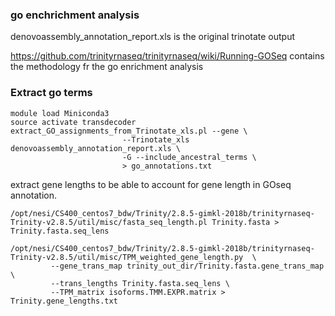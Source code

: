 ### go enchrichment analysis


denovoassembly_annotation_report.xls is the original trinotate output

https://github.com/trinityrnaseq/trinityrnaseq/wiki/Running-GOSeq contains the methodology fr the go enrichment analysis



### Extract go terms

```
module load Miniconda3
source activate transdecoder
extract_GO_assignments_from_Trinotate_xls.pl --gene \
                         --Trinotate_xls  denovoassembly_annotation_report.xls \
                         -G --include_ancestral_terms \
                         > go_annotations.txt
````

extract gene lengths to be able to account for gene length in GOseq annotation.


```
/opt/nesi/CS400_centos7_bdw/Trinity/2.8.5-gimkl-2018b/trinityrnaseq-Trinity-v2.8.5/util/misc/fasta_seq_length.pl Trinity.fasta > Trinity.fasta.seq_lens
```
```
/opt/nesi/CS400_centos7_bdw/Trinity/2.8.5-gimkl-2018b/trinityrnaseq-Trinity-v2.8.5/util/misc/TPM_weighted_gene_length.py  \
         --gene_trans_map trinity_out_dir/Trinity.fasta.gene_trans_map \
         --trans_lengths Trinity.fasta.seq_lens \
         --TPM_matrix isoforms.TMM.EXPR.matrix > Trinity.gene_lengths.txt
```
